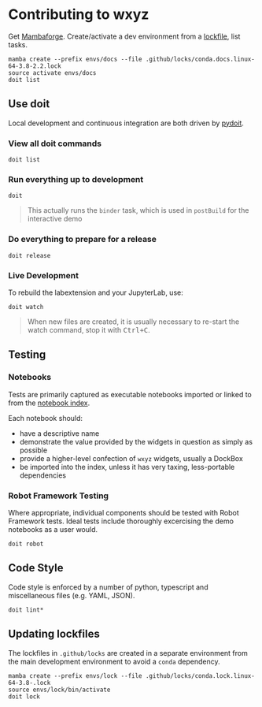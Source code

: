 # Contributing to wxyz

Get [Mambaforge][]. Create/activate a dev environment from a [lockfile][], list tasks.

    mamba create --prefix envs/docs --file .github/locks/conda.docs.linux-64-3.8-2.2.lock
    source activate envs/docs
    doit list

[mambaforge]: https://github.com/conda-forge/miniforge/releases
[lockfile]: ./.github/locks

## Use doit

Local development and continuous integration are both driven by [pydoit](https://pydoit.org/contents.html).

### View all doit commands

    doit list

### Run everything up to development

    doit

> This actually runs the `binder` task, which is used in `postBuild` for the
> interactive demo

### Do everything to prepare for a release

    doit release

### Live Development

To rebuild the labextension and your JupyterLab, use:

    doit watch

> When new files are created, it is usually necessary to re-start the watch command,
> stop it with <kbd>Ctrl+C</kbd>.

## Testing

### Notebooks

Tests are primarily captured as executable notebooks imported or linked to from
the [notebook index](src/py/wxyz_notebooks/src/wxyz/notebooks/index.ipynb).

Each notebook should:

- have a descriptive name
- demonstrate the value provided by the widgets in question as simply as possible
- provide a higher-level confection of `wxyz` widgets, usually a DockBox
- be imported into the index, unless it has very taxing, less-portable dependencies

### Robot Framework Testing

Where appropriate, individual components should be tested with Robot Framework
tests. Ideal tests include thoroughly excercising the demo notebooks as a user would.

    doit robot

## Code Style

Code style is enforced by a number of python, typescript and miscellaneous files
(e.g. YAML, JSON).

    doit lint*

## Updating lockfiles

The lockfiles in `.github/locks` are created in a separate environment from the main
development environment to avoid a `conda` dependency.

    mamba create --prefix envs/lock --file .github/locks/conda.lock.linux-64-3.8-.lock
    source envs/lock/bin/activate
    doit lock
